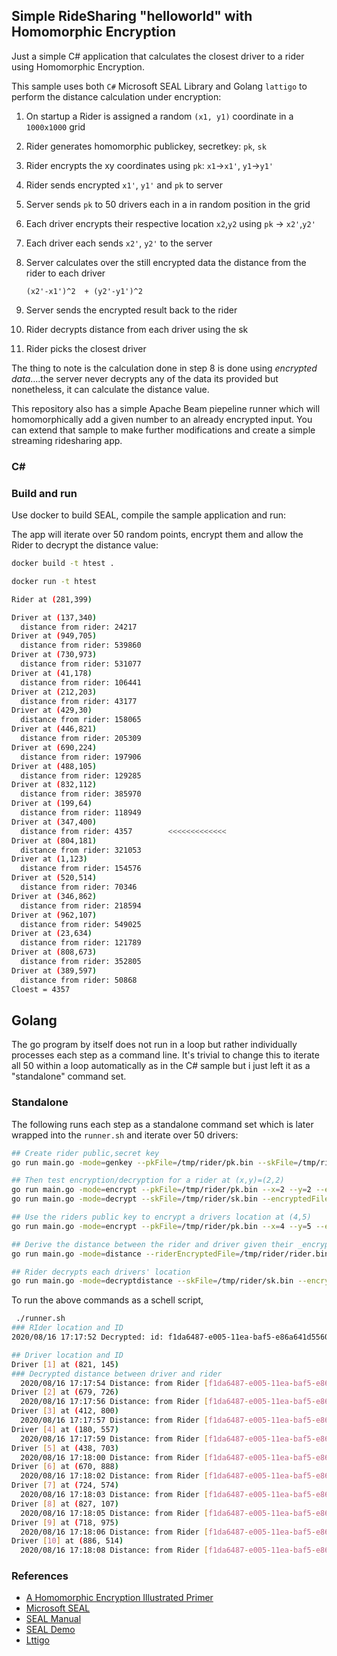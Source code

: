 ## Simple RideSharing "helloworld" with Homomorphic Encryption

Just a simple C# application that calculates the closest driver to a rider using Homomorphic Encryption.

This sample uses both `C#` Microsoft SEAL Library and Golang `lattigo` to perform the distance calculation under encryption:

1. On startup a Rider is assigned a random `(x1, y1)` coordinate in a `1000x1000` grid
2. Rider generates homomorphic publickey, secretkey:  `pk`, `sk`
3. Rider encrypts the xy coordinates using `pk`:  `x1`->`x1'`, `y1`->`y1'`
4. Rider sends encrypted `x1'`, `y1'`  and `pk` to server
5. Server sends `pk` to 50 drivers each in a in random position in the grid
6. Each driver encrypts their respective location `x2`,`y2` using `pk`  -> `x2'`,`y2'`
7. Each driver each sends `x2'`, `y2'` to the server
8. Server calculates over the still encrypted data the distance from the rider to each driver

   `(x2'-x1')^2  + (y2'-y1')^2`  

9. Server sends the encrypted result back to the rider
10. Rider decrypts distance from each driver using the sk  
11. Rider picks the closest driver

The thing to note is the calculation done in step 8 is done using _encrypted data_....the server never decrypts any of the data its provided but nonetheless, it can calculate the distance value.


This repository also has a simple Apache Beam piepeline runner which will homomorphically add a given number to an already encrypted input.  You can extend that sample to make further modifications and create a simple streaming ridesharing app.

### C#

### Build and run

Use docker to build SEAL, compile the sample application and run:

The app will iterate over 50 random points, encrypt them and allow the Rider to decrypt the distance value:

```bash
docker build -t htest .

docker run -t htest

Rider at (281,399)

Driver at (137,340)
  distance from rider: 24217
Driver at (949,705)
  distance from rider: 539860
Driver at (730,973)
  distance from rider: 531077
Driver at (41,178)
  distance from rider: 106441
Driver at (212,203)
  distance from rider: 43177
Driver at (429,30)
  distance from rider: 158065
Driver at (446,821)
  distance from rider: 205309
Driver at (690,224)
  distance from rider: 197906
Driver at (488,105)
  distance from rider: 129285
Driver at (832,112)
  distance from rider: 385970
Driver at (199,64)
  distance from rider: 118949
Driver at (347,400)
  distance from rider: 4357        <<<<<<<<<<<<<
Driver at (804,181)
  distance from rider: 321053
Driver at (1,123)
  distance from rider: 154576
Driver at (520,514)
  distance from rider: 70346
Driver at (346,862)
  distance from rider: 218594
Driver at (962,107)
  distance from rider: 549025
Driver at (23,634)
  distance from rider: 121789
Driver at (808,673)
  distance from rider: 352805
Driver at (389,597)
  distance from rider: 50868
Cloest = 4357

```

## Golang

The go program by itself does not run in a loop but rather individually processes each step as a command line.  It's trivial to change this to iterate all 50 within a loop automatically as in the C# sample but i just left it as a "standalone" command set.

### Standalone

The following runs each step as a standalone command set which is later wrapped into the `runner.sh` and iterate over 50 drivers:
```bash
## Create rider public,secret key
go run main.go -mode=genkey --pkFile=/tmp/rider/pk.bin --skFile=/tmp/rider/sk.bin

## Then test encryption/decryption for a rider at (x,y)=(2,2)
go run main.go -mode=encrypt --pkFile=/tmp/rider/pk.bin --x=2 --y=2 --encryptedFile=/tmp/rider/rider.bin
go run main.go -mode=decrypt --skFile=/tmp/rider/sk.bin --encryptedFile=/tmp/rider/rider.bin

## Use the riders public key to encrypt a drivers location at (4,5)
go run main.go -mode=encrypt --pkFile=/tmp/rider/pk.bin --x=4 --y=5 --encryptedFile=/tmp/drivers/1.bin

## Derive the distance between the rider and driver given their _encrypted_ values
go run main.go -mode=distance --riderEncryptedFile=/tmp/rider/rider.bin --driverEncryptedFile=/tmp/drivers/1.bin --encryptedFile=/tmp/distance/1.bin

## Rider decrypts each drivers' location
go run main.go -mode=decryptdistance --skFile=/tmp/rider/sk.bin --encryptedFile=/tmp/distance/1.bin
```

To run the above commands as a schell script,
```bash
 ./runner.sh 
### RIder location and ID
2020/08/16 17:17:52 Decrypted: id: f1da6487-e005-11ea-baf5-e86a641d5560, (323,95)

## Driver location and ID
Driver [1] at (821, 145)
### Decrypted distance between driver and rider
  2020/08/16 17:17:54 Distance: from Rider [f1da6487-e005-11ea-baf5-e86a641d5560] --> Driver [f26cc4e7-e005-11ea-bc51-e86a641d5560]  (53893)
Driver [2] at (679, 726)
  2020/08/16 17:17:56 Distance: from Rider [f1da6487-e005-11ea-baf5-e86a641d5560] --> Driver [f35334df-e005-11ea-b9be-e86a641d5560]  (601)  <<<<<
Driver [3] at (412, 800)
  2020/08/16 17:17:57 Distance: from Rider [f1da6487-e005-11ea-baf5-e86a641d5560] --> Driver [f4517dc8-e005-11ea-add5-e86a641d5560]  (46187)
Driver [4] at (180, 557)
  2020/08/16 17:17:59 Distance: from Rider [f1da6487-e005-11ea-baf5-e86a641d5560] --> Driver [f53bb22b-e005-11ea-8e35-e86a641d5560]  (37282)
Driver [5] at (438, 703)
  2020/08/16 17:18:00 Distance: from Rider [f1da6487-e005-11ea-baf5-e86a641d5560] --> Driver [f629c73a-e005-11ea-8e46-e86a641d5560]  (55204)
Driver [6] at (670, 888)
  2020/08/16 17:18:02 Distance: from Rider [f1da6487-e005-11ea-baf5-e86a641d5560] --> Driver [f711526b-e005-11ea-b47f-e86a641d5560]  (28351)
Driver [7] at (724, 574)
  2020/08/16 17:18:03 Distance: from Rider [f1da6487-e005-11ea-baf5-e86a641d5560] --> Driver [f7e10d6c-e005-11ea-a901-e86a641d5560]  (62557)
Driver [8] at (827, 107)
  2020/08/16 17:18:05 Distance: from Rider [f1da6487-e005-11ea-baf5-e86a641d5560] --> Driver [f8bde225-e005-11ea-b0b7-e86a641d5560]  (57549)
Driver [9] at (718, 975)
  2020/08/16 17:18:06 Distance: from Rider [f1da6487-e005-11ea-baf5-e86a641d5560] --> Driver [f99c6359-e005-11ea-b50c-e86a641d5560]  (12907)
Driver [10] at (886, 514)
  2020/08/16 17:18:08 Distance: from Rider [f1da6487-e005-11ea-baf5-e86a641d5560] --> Driver [faa55930-e005-11ea-8d91-e86a641d5560]  (33771)
```


### References

- [A Homomorphic Encryption Illustrated Primer](https://blog.n1analytics.com/homomorphic-encryption-illustrated-primer/)
- [Microsoft SEAL](https://github.com/microsoft/SEAL)
- [SEAL Manual](https://www.microsoft.com/en-us/research/uploads/prod/2017/11/sealmanual-2-3-1.pdf)
- [SEAL Demo](https://github.com/microsoft/SEAL-Demo)
- [Lttigo](https://github.com/ldsec/lattigo)

